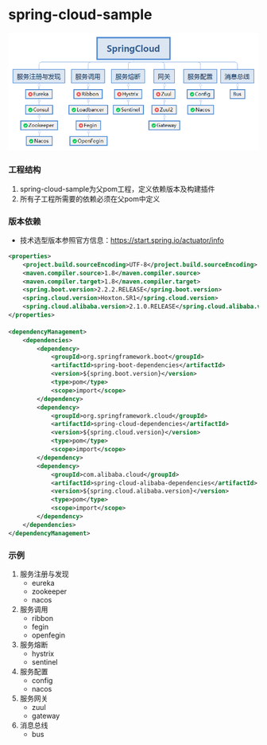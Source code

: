 # spring-cloud-sample
![SpringCloud](assets/SpringCloud.png)

### 工程结构

1. spring-cloud-sample为父pom工程，定义依赖版本及构建插件
2. 所有子工程所需要的依赖必须在父pom中定义

### 版本依赖

- 技术选型版本参照官方信息：https://start.spring.io/actuator/info

```xml
<properties>
    <project.build.sourceEncoding>UTF-8</project.build.sourceEncoding>
    <maven.compiler.source>1.8</maven.compiler.source>
    <maven.compiler.target>1.8</maven.compiler.target>
    <spring.boot.version>2.2.2.RELEASE</spring.boot.version>
    <spring.cloud.version>Hoxton.SR1</spring.cloud.version>
    <spring.cloud.alibaba.version>2.1.0.RELEASE</spring.cloud.alibaba.version>
</properties>

<dependencyManagement>
    <dependencies>
        <dependency>
            <groupId>org.springframework.boot</groupId>
            <artifactId>spring-boot-dependencies</artifactId>
            <version>${spring.boot.version}</version>
            <type>pom</type>
            <scope>import</scope>
        </dependency>
        <dependency>
            <groupId>org.springframework.cloud</groupId>
            <artifactId>spring-cloud-dependencies</artifactId>
            <version>${spring.cloud.version}</version>
            <type>pom</type>
            <scope>import</scope>
        </dependency>
        <dependency>
            <groupId>com.alibaba.cloud</groupId>
            <artifactId>spring-cloud-alibaba-dependencies</artifactId>
            <version>${spring.cloud.alibaba.version}</version>
            <type>pom</type>
            <scope>import</scope>
        </dependency>
    </dependencies>
</dependencyManagement>
```

### 示例

1. 服务注册与发现
   - eureka
   - zookeeper
   - nacos
2. 服务调用
   - ribbon
   - fegin
   - openfegin
3. 服务熔断
   - hystrix 
   - sentinel
4. 服务配置
   - config
   - nacos
5. 服务网关
   - zuul
   - gateway
6. 消息总线
   - bus
